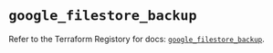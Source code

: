 # `google_filestore_backup`

Refer to the Terraform Registory for docs: [`google_filestore_backup`](https://registry.terraform.io/providers/hashicorp/google-beta/4.62.1/docs/resources/google_filestore_backup).
